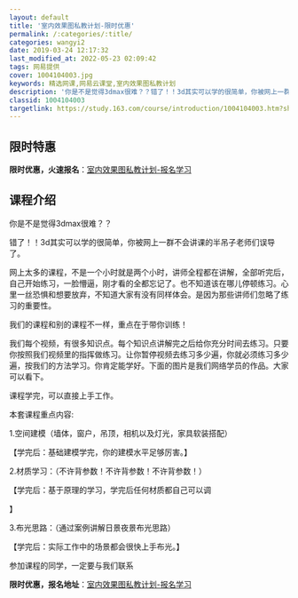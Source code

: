 ```yaml
---
layout: default
title: '室内效果图私教计划-限时优惠'
permalink: /:categories/:title/
categories: wangyi2
date: 2019-03-24 12:17:32
last_modified_at: 2022-05-23 02:09:42
tags: 网易提供
cover: 1004104003.jpg
keywords: 精选网课,网易云课堂,室内效果图私教计划
description: '你是不是觉得3dmax很难？？错了！！3d其实可以学的很简单，你被网上一群不会讲课的半吊子老师们误导了。网上太多的课程，'
classid: 1004104003
targetlink: https://study.163.com/course/introduction/1004104003.htm?share=1&shareId=1025206652&utm_campaign=share&utm_medium=iphoneShare&utm_source=&utm_u=1025206652
---
```


## 限时特惠

**限时优惠，火速报名**：[室内效果图私教计划-报名学习](https://study.163.com/course/introduction/1004104003.htm?share=1&shareId=1025206652&utm_campaign=share&utm_medium=iphoneShare&utm_source=&utm_u=1025206652)

## 课程介绍

你是不是觉得3dmax很难？？



错了！！3d其实可以学的很简单，你被网上一群不会讲课的半吊子老师们误导了。



网上太多的课程，不是一个小时就是两个小时，讲师全程都在讲解，全部听完后，自己开始练习，一脸懵逼，刚才看的全都忘记了。也不知道该在哪儿停顿练习。心里一丝恐惧和想要放弃，不知道大家有没有同样体会。是因为那些讲师们忽略了练习的重要性。



我们的课程和别的课程不一样，重点在于带你训练！



我们每个视频，有很多知识点。每个知识点讲解完之后给你充分时间去练习。只要你按照我们视频里的指挥做练习。让你暂停视频去练习多少遍，你就必须练习多少遍，按我们的方法学习。你肯定能学好。下面的图片是我们网络学员的作品。大家可以看下。



课程学完，可以直接上手工作。



本套课程重点内容:

1.空间建模（墙体，窗户，吊顶，相机以及灯光，家具软装搭配）

【学完后：基础建模学完，你的建模水平足够厉害。】



2.材质学习：（不许背参数！不许背参数！不许背参数！）

【学完后：基于原理的学习，学完后任何材质都自己可以调

】



3.布光思路：（通过案例讲解日景夜景布光思路）

【学完后：实际工作中的场景都会很快上手布光。】



参加课程的同学，一定要与我们联系

**限时优惠，报名地址**：[室内效果图私教计划-报名学习](https://study.163.com/course/introduction/1004104003.htm?share=1&shareId=1025206652&utm_campaign=share&utm_medium=iphoneShare&utm_source=&utm_u=1025206652)

